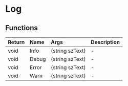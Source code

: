 ﻿# Log

## Functions

| Return | Name | Args | Description |
| :--- | :--- | :--- | :--- |
| void | Info | (string szText) | - |
| void | Debug | (string szText) | - |
| void | Error | (string szText) | - |
| void | Warn | (string szText) | - |
